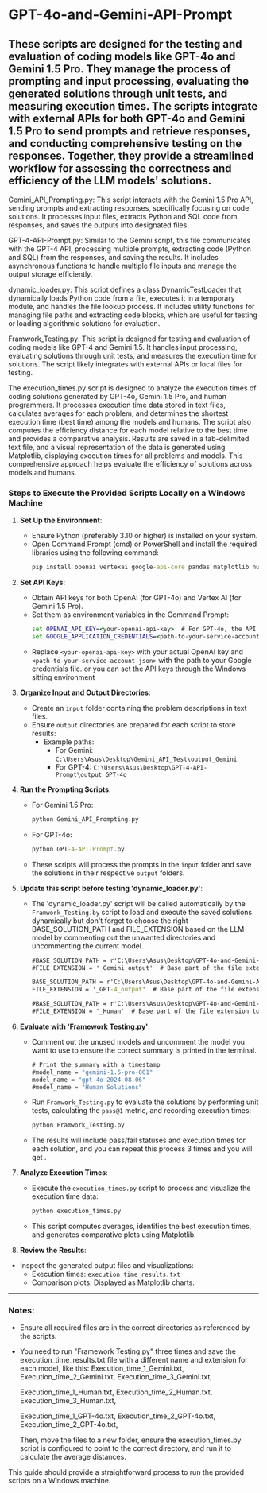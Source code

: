 # GPT-4o-and-Gemini-API-Prompt
These scripts are designed for the testing and evaluation of coding models like GPT-4o and Gemini 1.5 Pro. 
They manage the process of prompting and input processing, evaluating the generated solutions through unit tests, and measuring execution times. 
The scripts integrate with external APIs for both GPT-4o and Gemini 1.5 Pro to send prompts and retrieve responses, 
and conducting comprehensive testing on the responses. Together, 
they provide a streamlined workflow for assessing the correctness and efficiency of the LLM models' solutions.
-----------------------------------------------------------------------------------------------------------------------------
Gemini_API_Prompting.py: This script interacts with the Gemini 1.5 Pro API, sending prompts and extracting responses, specifically focusing on code solutions. It processes input files, extracts Python and SQL code from responses, and saves the outputs into designated files.

GPT-4-API-Prompt.py: Similar to the Gemini script, this file communicates with the GPT-4 API, processing multiple prompts, extracting code (Python and SQL) from the responses, and saving the results. It includes asynchronous functions to handle multiple file inputs and manage the output storage efficiently. 

dynamic_loader.py: This script defines a class DynamicTestLoader that dynamically loads Python code from a file, executes it in a temporary module, and handles the file lookup process. It includes utility functions for managing file paths and extracting code blocks, which are useful for testing or loading algorithmic solutions for evaluation.

Framwork_Testing.py: This script is designed for testing and evaluation of coding models like GPT-4 and Gemini 1.5. It handles input processing, evaluating solutions through unit tests, and measures the execution time for solutions. The script likely integrates with external APIs or local files for testing.

The execution_times.py script is designed to analyze the execution times of coding solutions generated by GPT-4o, Gemini 1.5 Pro, and human programmers. It processes execution time data stored in text files, calculates averages for each problem, and determines the shortest execution time (best time) among the models and humans.
The script also computes the efficiency distance for each model relative to the best time and provides a comparative analysis. Results are saved in a tab-delimited text file, and a visual representation of the data is generated using Matplotlib, displaying execution times for all problems and models. This comprehensive approach helps evaluate the efficiency of solutions across models and humans.

### Steps to Execute the Provided Scripts Locally on a Windows Machine

1. **Set Up the Environment**:
   - Ensure Python (preferably 3.10 or higher) is installed on your system.
   - Open Command Prompt (cmd) or PowerShell and install the required libraries using the following command:
     ```cmd
     pip install openai vertexai google-api-core pandas matplotlib numpy
     ```

2. **Set API Keys**:
   - Obtain API keys for both OpenAI (for GPT-4o) and Vertex AI (for Gemini 1.5 Pro).
   - Set them as environment variables in the Command Prompt:
     ```cmd
     set OPENAI_API_KEY=<your-openai-api-key>  # For GPT-4o, the API keys are set through the Windows system environment settings.
     set GOOGLE_APPLICATION_CREDENTIALS=<path-to-your-service-account-json>  # For Gemini, this line doesn't exist in my code because the API keys are set through the Windows system environment settings.
     ```
   - Replace `<your-openai-api-key>` with your actual OpenAI key and `<path-to-your-service-account-json>` with the path to your Google credentials file. or you can set the API keys through the Windows sitting environment

3. **Organize Input and Output Directories**:
   - Create an `input` folder containing the problem descriptions in text files.
   - Ensure `output` directories are prepared for each script to store results:
     - Example paths:
       - For Gemini: `C:\Users\Asus\Desktop\Gemini_API_Test\output_Gemini`
       - For GPT-4: `C:\Users\Asus\Desktop\GPT-4-API-Prompt\output_GPT-4o`

4. **Run the Prompting Scripts**:
   - For Gemini 1.5 Pro:
     ```cmd
     python Gemini_API_Prompting.py
     ```
   - For GPT-4o:
     ```cmd
     python GPT-4-API-Prompt.py
     ```
   - These scripts will process the prompts in the `input` folder and save the solutions in their respective `output` folders.

5. **Update this script before testing 'dynamic_loader.py'**:
   - The 'dynamic_loader.py' script will be called automatically by the `Framwork_Testing.by` script to load and execute the saved solutions dynamically 
     but don't forget to choose the right BASE_SOLUTION_PATH and FILE_EXTENSION based on the LLM model by commenting out the unwanted directories and uncommenting the current model.

     ```cmd   
     #BASE_SOLUTION_PATH = r'C:\Users\Asus\Desktop\GPT-4o-and-Gemini-API-Prompt\output_Gemini'  # Set this to the appropriate path
     #FILE_EXTENSION = '_Gemini_output'  # Base part of the file extension to match

     BASE_SOLUTION_PATH = r'C:\Users\Asus\Desktop\GPT-4o-and-Gemini-API-Prompt\output_GPT-4o'  # Set this to the appropriate path
     FILE_EXTENSION = '_GPT-4_output'  # Base part of the file extension to match

     #BASE_SOLUTION_PATH = r'C:\Users\Asus\Desktop\GPT-4o-and-Gemini-API-Prompt\human_output'  # Set this to the appropriate path
     #FILE_EXTENSION = '_Human'  # Base part of the file extension to match
     ```
7. **Evaluate with 'Framework Testing.py'**:
   - Comment out the unused models and uncomment the model you want to use to ensure the correct summary is printed in the terminal.

     ```cmd
     # Print the summary with a timestamp
     #model_name = "gemini-1.5-pro-001"
     model_name = "gpt-4o-2024-08-06"
     #model_name = "Human Solutions"  
     ``` 
   - Run `Framwork_Testing.py` to evaluate the solutions by performing unit tests, calculating the `pass@1` metric, and recording execution times:
     ```cmd
     python Framwork_Testing.py
     ```
   - The results will include pass/fail statuses and execution times for each solution, and you can repeat this process 3 times and you will get .

9. **Analyze Execution Times**:
   - Execute the `execution_times.py` script to process and visualize the execution time data:
     ```cmd
     python execution_times.py
     ```
   - This script computes averages, identifies the best execution times, and generates comparative plots using Matplotlib.

10. **Review the Results**:
   - Inspect the generated output files and visualizations:
     - Execution times: `execution_time_results.txt`
     - Comparison plots: Displayed as Matplotlib charts.
---

### Notes:
- Ensure all required files are in the correct directories as referenced by the scripts.
- You need to run "Framework Testing.py" three times and save the execution_time_results.txt file with a different name and extension for each model, like this: 
  Execution_time_1_Gemini.txt,
  Execution_time_2_Gemini.txt,
  Execution_time_3_Gemini.txt,

  Execution_time_1_Human.txt,
  Execution_time_2_Human.txt,
  Execution_time_3_Human.txt,

  Execution_time_1_GPT-4o.txt,
  Execution_time_2_GPT-4o.txt,
  Execution_time_2_GPT-4o.txt,

  Then, move the files to a new folder, ensure the execution_times.py script is configured to point to the correct directory, and run it to calculate the average distances.

This guide should provide a straightforward process to run the provided scripts on a Windows machine.

